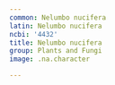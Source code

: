 ```yaml
---
common: Nelumbo nucifera
latin: Nelumbo nucifera
ncbi: '4432'
title: Nelumbo nucifera
group: Plants and Fungi
image: .na.character

---
```


